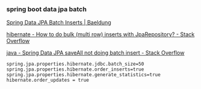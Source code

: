 ### spring boot data jpa batch


[Spring Data JPA Batch Inserts | Baeldung](https://www.baeldung.com/spring-data-jpa-batch-inserts "Spring Data JPA Batch Inserts | Baeldung")



[hibernate - How to do bulk (multi row) inserts with JpaRepository? - Stack Overflow](https://stackoverflow.com/questions/50772230/how-to-do-bulk-multi-row-inserts-with-jparepository "hibernate - How to do bulk (multi row) inserts with JpaRepository? - Stack Overflow")



[java - Spring Data JPA saveAll not doing batch insert - Stack Overflow](https://stackoverflow.com/questions/59002107/spring-data-jpa-saveall-not-doing-batch-insert "java - Spring Data JPA saveAll not doing batch insert - Stack Overflow")


 

```
spring.jpa.properties.hibernate.jdbc.batch_size=50
spring.jpa.properties.hibernate.order_inserts=true
spring.jpa.properties.hibernate.generate_statistics=true
hibernate.order_updates = true


```

